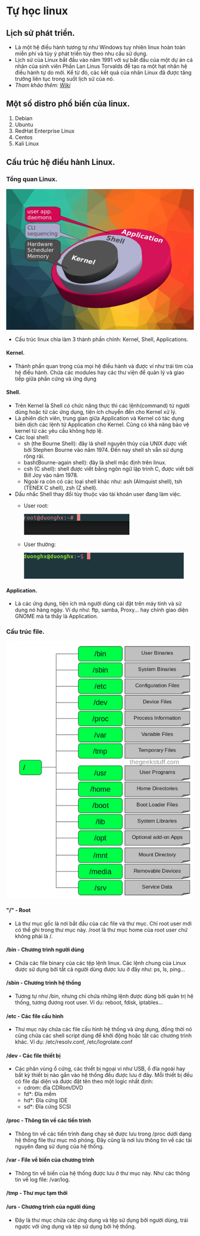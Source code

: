 # Tự học linux

## Lịch sử phát triển.

- Là một hệ điều hành tương tự như Windows tuy nhiên linux hoàn toàn miễn phí và tùy ý phát triển tùy theo nhu cầu sử dụng.
- Lịch sử của Linux bắt đầu vào năm 1991 với sự bắt đầu của một dự án cá nhân của sinh viên Phần Lan Linus Torvalds để tạo ra một hạt nhân hệ điều hành tự do mới. Kể từ đó, các kết quả của nhân Linux đã được tăng trưởng liên tục trong suốt lịch sử của nó. 
- *Tham khảo thêm: [Wiki](https://vi.wikipedia.org/wiki/L%E1%BB%8Bch_s%E1%BB%AD_Linux)*

## Một số distro phổ biến của linux.

1. Debian
2. Ubuntu
3. RedHat Enterprise Linux
4. Centos
5. Kali Linux

## Cấu trúc hệ điều hành Linux.

### Tổng quan Linux.

![images](images/ksa-pic0.jpeg)

- Cấu trúc linux chia làm 3 thành phần chính: Kernel, Shell, Applications.

#### Kernel.

- Thành phần quan trọng của mọi hệ điều hành và được ví như trái tim của hệ điều hành. Chứa các modules hay các thư viện để quản lý và giao tiếp giữa phần cứng và ứng dụng 

#### Shell.

- Trên Kernel là Shell có chức năng thực thi các lệnh(command) từ người dùng hoặc từ các ứng dụng, tiện ích chuyển đến cho Kernel xử lý.
- Là phiên dịch viên, trung gian giữa Application và Kernel có tác dụng biên dịch các lệnh từ Application cho Kernel. Cũng có khả năng bảo vệ kernel từ các yêu cầu không hợp lệ.
- Các loại shell:
  - sh (the Bourne Shell): đây là shell nguyên thủy của UNIX được viết bởi Stephen Bourne vào năm 1974. Đến nay shell sh vẫn sử dụng rộng rãi.
  - bash(Bourne-again shell): đây là shell mặc định trên linux.
  - csh (C shell): shell được viết bằng ngôn ngữ lập trình C, được viết bởi Bill Joy vào năm 1978.
  - Ngoài ra còn có các loại shell khác như: ash (Almquist shell), tsh (TENEX C shell), zsh (Z shell).
- Dấu nhắc Shell thay đổi tùy thuộc vào tài khoản user đang làm việc.
  - User root:

    ![images](images/root-user.png)
  - User thường:

    ![images](images/normal-user.png)

#### Application.

- Là các ứng dụng, tiện ích mà người dùng cài đặt trên máy tính và sử dụng nó hàng ngày. Ví dụ như: ftp, samba, Proxy... hay chính giao diện GNOME mà ta thấy là Application.

### Cấu trúc file.

![images](images/cau-truc.png)

#### "/" - Root

- Là thư mục gốc là nơi bắt đầu của các file và thư mục. Chỉ root user mới có thể ghi trong thư mục này. /root là thư mục home của root user chứ không phải là /.

#### /bin - Chương trình người dùng

- Chứa các file binary của các tệp lệnh linux. Các lệnh chung của Linux được sử dụng bởi tất cả người dùng được lưu ở đây như: ps, ls, ping...

#### /sbin - Chương trình hệ thống

- Tương tự như /bin, nhưng chỉ chứa những lệnh được dùng bởi quản trị hệ thống, tương đương root user. Ví dụ: reboot, fdisk, iptables...

#### /etc - Các file cấu hình

- Thư mục này chứa các file cấu hình hệ thống và ứng dụng, đồng thời nó cũng chứa các shell script dùng để khởi động hoặc tắt các chương trình khác. Ví dụ: /etc/resolv.conf, /etc/logrolate.conf

#### /dev - Các file thiết bị

- Các phân vùng ổ cứng, các thiết bị ngoại vi như USB, ổ đĩa ngoài hay bất kỳ thiết bị nào gắn vào hệ thống đều được lưu ở đây. Mỗi thiết bị đều có file đại diện và được đặt tên theo một logic nhất định:
  - cdrom: đĩa CDRom/DVD
  - fd*: Đĩa mềm
  - hd*: Đĩa cứng IDE
  - sd*: Đĩa cứng SCSI

#### /proc - Thông tin về các tiến trình

- Thông tin về các tiến trình đang chạy sẽ được lưu trong /proc dưới dạng hệ thống file thư mục mô phỏng. Đây cũng là nơi lưu thông tin về các tài nguyên đang sử dụng của hệ thống.

#### /var - File về biến của chương trình

- Thông tin về biến của hệ thống được lưu ở thư mục này. Như các thông tin về log file: /var/log.

#### /tmp - Thư mục tạm thời

#### /urs - Chương trình của người dùng

- Đây là thư mục chứa các ứng dụng và tệp sử dụng bởi người dùng, trái ngược với ứng dụng và tệp sử dụng bởi hệ thống.